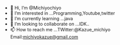 - 👋 Hi, I’m @Michiyochiyo
- 👀 I’m interested in ...Programming,Youtube,twitter 
- 🌱 I’m currently learning ...java
- 💞️ I’m looking to collaborate on ...IDK..
- 📫 How to reach me ...TWitter:@Kazue_michiyo Email:michiyokazue@gmail.com

<!---
Michiyochiyo/Michiyochiyo is a ✨ special ✨ repository because its `README.md` (this file) appears on your GitHub profile.
You can click the Preview link to take a look at your changes.
--->
